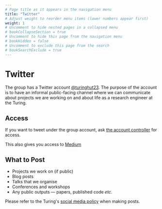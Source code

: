 ```yaml
---
# Page title as it appears in the navigation menu
title: "Twitter"
# Adjust weight to reorder menu items (lower numbers appear first)
weight: 1
# Uncomment to hide nested pages in a collapsed menu
# bookCollapseSection = true
# Uncomment to hide this page from the navigation menu
# bookHidden = false
# Uncomment to exclude this page from the search
# bookSearchExclude = true
---
```


# Twitter

The group has a Twitter account [@turinghut23](https://twitter.com/turinghut23).
The purpose of the account is to have an informal public-facing channel where we can communicate about projects we are working on and about life as a research engineer at the Turing.

## Access

If you want to tweet under the group account, ask [the account
controller](https://github.com/alan-turing-institute/research-engineering-group/wiki/The-REGistry) for access.

This also gives you access to [Medium](https://medium.com/@turinghut23)

## What to Post

- Projects we work on (if public)
- Blog posts
- Talks that we organise
- Conferences and workshops
- Any public outputs — papers, published code _etc._

Please refer to the Turing's [social media
policy](https://mathison.turing.ac.uk/Interact/Pages/Content/Document.aspx?id=2203&SearchId=11587) when making posts.
